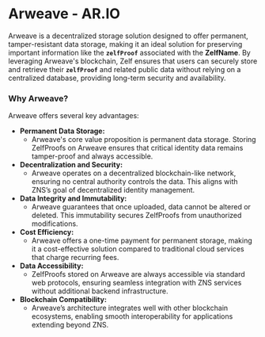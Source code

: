 # Arweave - AR.IO

Arweave is a decentralized storage solution designed to offer permanent, tamper-resistant data storage, making it an ideal solution for preserving important information like the **`zelfProof`** associated with the **ZelfName**. By leveraging Arweave's blockchain, Zelf ensures that users can securely store and retrieve their **`zelfProof`** and related public data without relying on a centralized database, providing long-term security and availability.

### **Why Arweave?**

Arweave offers several key advantages:

* **Permanent Data Storage:**
  * Arweave's core value proposition is permanent data storage. Storing ZelfProofs on Arweave ensures that critical identity data remains tamper-proof and always accessible.
* **Decentralization and Security:**
  * Arweave operates on a decentralized blockchain-like network, ensuring no central authority controls the data. This aligns with ZNS’s goal of decentralized identity management.
* **Data Integrity and Immutability:**
  * Arweave guarantees that once uploaded, data cannot be altered or deleted. This immutability secures ZelfProofs from unauthorized modifications.
* **Cost Efficiency:**
  * Arweave offers a one-time payment for permanent storage, making it a cost-effective solution compared to traditional cloud services that charge recurring fees.
* **Data Accessibility:**
  * ZelfProofs stored on Arweave are always accessible via standard web protocols, ensuring seamless integration with ZNS services without additional backend infrastructure.
* **Blockchain Compatibility:**
  * Arweave’s architecture integrates well with other blockchain ecosystems, enabling smooth interoperability for applications extending beyond ZNS.
